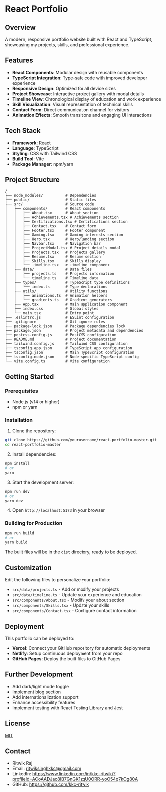 # React Portfolio

## Overview
A modern, responsive portfolio website built with React and TypeScript, showcasing my projects, skills, and professional experience.

## Features
- **React Components**: Modular design with reusable components
- **TypeScript Integration**: Type-safe code with improved developer experience
- **Responsive Design**: Optimized for all device sizes
- **Project Showcase**: Interactive project gallery with modal details
- **Timeline View**: Chronological display of education and work experience
- **Skill Visualization**: Visual representation of technical skills
- **Contact Form**: Direct communication channel for visitors
- **Animation Effects**: Smooth transitions and engaging UI interactions

## Tech Stack
- **Framework**: React
- **Language**: TypeScript
- **Styling**: CSS with Tailwind CSS
- **Build Tool**: Vite
- **Package Manager**: npm/yarn

## Project Structure
```
/
├── node_modules/          # Dependencies
├── public/                # Static files
├── src/                   # Source code
│   ├── components/        # React components
│   │   ├── About.tsx      # About section
│   │   ├── Achievements.tsx # Achievements section
│   │   ├── Certifications.tsx # Certifications section
│   │   ├── Contact.tsx    # Contact form
│   │   ├── Footer.tsx     # Footer component
│   │   ├── Gaming.tsx     # Gaming interests section
│   │   ├── Hero.tsx       # Hero/landing section
│   │   ├── Navbar.tsx     # Navigation bar
│   │   ├── ProjectModal.tsx # Project details modal
│   │   ├── Projects.tsx   # Projects gallery
│   │   ├── Resume.tsx     # Resume section
│   │   ├── Skills.tsx     # Skills display
│   │   └── Timeline.tsx   # Timeline component
│   ├── data/              # Data files
│   │   ├── projects.ts    # Projects information
│   │   └── timeline.ts    # Timeline data
│   ├── types/             # TypeScript type definitions
│   │   └── index.ts       # Type declarations
│   ├── utils/             # Utility functions
│   │   ├── animations.ts  # Animation helpers
│   │   └── gradients.ts   # Gradient generators
│   ├── App.tsx            # Main application component
│   ├── index.css          # Global styles
│   └── main.tsx           # Entry point
├── .eslintrc.js           # ESLint configuration
├── .gitignore             # Git ignore rules
├── package-lock.json      # Package dependencies lock
├── package.json           # Project metadata and dependencies
├── postcss.config.js      # PostCSS configuration
├── README.md              # Project documentation
├── tailwind.config.js     # Tailwind CSS configuration
├── tsconfig.app.json      # TypeScript app configuration
├── tsconfig.json          # Main TypeScript configuration
├── tsconfig.node.json     # Node-specific TypeScript config
└── vite.config.ts         # Vite configuration
```

## Getting Started

### Prerequisites
- Node.js (v14 or higher)
- npm or yarn

### Installation
1. Clone the repository:
```bash
git clone https://github.com/yourusername/react-portfolio-master.git
cd react-portfolio-master
```

2. Install dependencies:
```bash
npm install
# or
yarn
```

3. Start the development server:
```bash
npm run dev
# or
yarn dev
```

4. Open `http://localhost:5173` in your browser

### Building for Production
```bash
npm run build
# or
yarn build
```

The built files will be in the `dist` directory, ready to be deployed.

## Customization
Edit the following files to personalize your portfolio:
- `src/data/projects.ts` - Add or modify your projects
- `src/data/timeline.ts` - Update your experience and education
- `src/components/About.tsx` - Modify your about section
- `src/components/Skills.tsx` - Update your skills
- `src/components/Contact.tsx` - Configure contact information

## Deployment
This portfolio can be deployed to:
- **Vercel**: Connect your GitHub repository for automatic deployments
- **Netlify**: Setup continuous deployment from your repo
- **GitHub Pages**: Deploy the built files to GitHub Pages

## Further Development
- Add dark/light mode toggle
- Implement blog section
- Add internationalization support
- Enhance accessibility features
- Implement testing with React Testing Library and Jest

## License
[MIT](LICENSE)

## Contact
- Ritwik Raj
- Email: ritwiksinghkkc@gmail.com
- LinkedIn: https://www.linkedin.com/in/kkc-ritwik/?profileId=ACoAADJac8IB7GnGK1zqU0ORR-yoO54q7kOg80A
- GitHub: https://github.com/kkc-ritwik